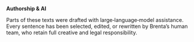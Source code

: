 **Authorship & AI**

Parts of these texts were drafted with large‑language‑model assistance.
Every sentence has been selected, edited, or rewritten by Brenta’s human team, who retain full creative and legal responsibility.
